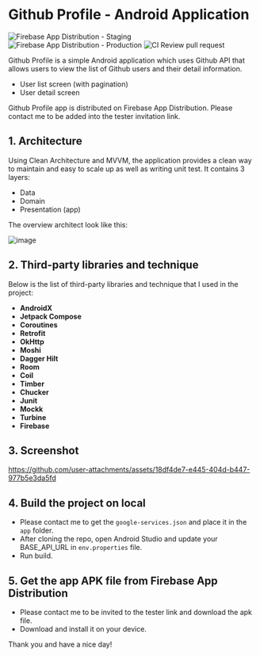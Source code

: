 # Github Profile - Android Application 

![Firebase App Distribution - Staging](https://github.com/thiennguyen0196/github-profile/actions/workflows/deploy_production_firebase.yml/badge.svg)
![Firebase App Distribution - Production](https://github.com/thiennguyen0196/github-profile/actions/workflows/deploy_staging_firebase.yml/badge.svg)
![CI Review pull request](https://github.com/thiennguyen0196/github-profile/actions/workflows/review_pull_request.yml/badge.svg)

Github Profile is a simple Android application which uses Github API that allows users to view the list of Github users and their detail information.
- User list screen (with pagination)
- User detail screen

Github Profile app is distributed on Firebase App Distribution. Please contact me to be added into the tester invitation link.

## **1. Architecture**
Using Clean Architecture and MVVM, the application provides a clean way to maintain and easy to scale up as well as writing unit test. It contains 3 layers:
- Data
- Domain
- Presentation (app)

The overview architect look like this:

![image](https://user-images.githubusercontent.com/21035435/69536839-9f4c8e80-0fa0-11ea-85ee-d7823e5a46b0.png)

## **2. Third-party libraries and technique**
Below is the list of third-party libraries and technique that I used in the project:

- **AndroidX**
- **Jetpack Compose**
- **Coroutines**
- **Retrofit**
- **OkHttp**
- **Moshi**
- **Dagger Hilt**
- **Room**
- **Coil**
- **Timber**
- **Chucker**
- **Junit**
- **Mockk**
- **Turbine**
- **Firebase**

## **3. Screenshot**

https://github.com/user-attachments/assets/18df4de7-e445-404d-b447-977b5e3da5fd

## **4. Build the project on local**
- Please contact me to get the `google-services.json` and place it in the `app` folder.
- After cloning the repo, open Android Studio and update your BASE_API_URL in `env.properties` file.
- Run build.

## **5. Get the app APK file from Firebase App Distribution**
- Please contact me to be invited to the tester link and download the apk file.
- Download and install it on your device.

Thank you and have a nice day!
